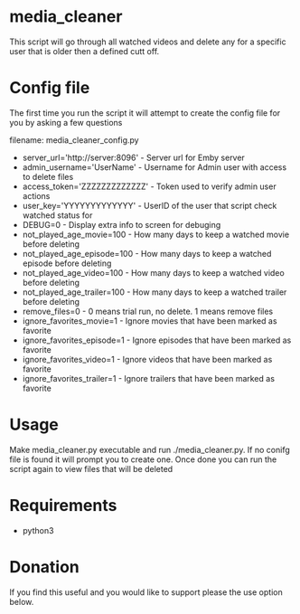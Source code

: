 # media_cleaner
This script will go through all watched videos and delete any for a specific user that is older then a defined cutt off.

# Config file 
The first time you run the script it will attempt to create the config file for you by asking a few questions

filename: media_cleaner_config.py

* server_url='http://server:8096' - Server url for Emby server
* admin_username='UserName'  - Username for Admin user with access to delete files
* access_token='ZZZZZZZZZZZZZ' - Token used to verify admin user actions
* user_key='YYYYYYYYYYYYY'  - UserID of the user that script check watched status for
* DEBUG=0 - Display extra info to screen for debuging
* not_played_age_movie=100  - How many days to keep a watched movie before deleting
* not_played_age_episode=100  - How many days to keep a watched episode before deleting
* not_played_age_video=100  - How many days to keep a watched video before deleting
* not_played_age_trailer=100  - How many days to keep a watched trailer before deleting
* remove_files=0  - 0 means trial run, no delete.  1 means remove files
* ignore_favorites_movie=1 - Ignore movies that have been marked as favorite
* ignore_favorites_episode=1 - Ignore episodes that have been marked as favorite
* ignore_favorites_video=1 - Ignore videos that have been marked as favorite
* ignore_favorites_trailer=1 - Ignore trailers that have been marked as favorite


# Usage
Make media_cleaner.py executable and run ./media_cleaner.py.  If no conifg file is found it will prompt you to create one.  Once done you can run the script again to view files that will be deleted

# Requirements
* python3

# Donation
If you find this useful and you would like to support please the use option below.
